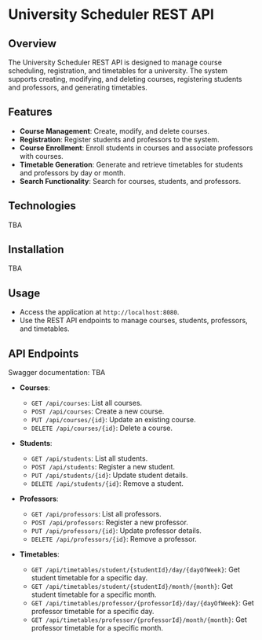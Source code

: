 # University Scheduler REST API

## Overview

The University Scheduler REST API is designed to manage course scheduling, registration, and timetables for a
university. The system supports creating, modifying, and deleting courses, registering students and professors, and
generating timetables.

## Features

- **Course Management**: Create, modify, and delete courses.
- **Registration**: Register students and professors to the system.
- **Course Enrollment**: Enroll students in courses and associate professors with courses.
- **Timetable Generation**: Generate and retrieve timetables for students and professors by day or month.
- **Search Functionality**: Search for courses, students, and professors.

## Technologies

TBA

## Installation

TBA

## Usage

- Access the application at `http://localhost:8080`.
- Use the REST API endpoints to manage courses, students, professors, and timetables.

## API Endpoints

Swagger documentation: TBA

- **Courses**:
    - `GET /api/courses`: List all courses.
    - `POST /api/courses`: Create a new course.
    - `PUT /api/courses/{id}`: Update an existing course.
    - `DELETE /api/courses/{id}`: Delete a course.

- **Students**:
    - `GET /api/students`: List all students.
    - `POST /api/students`: Register a new student.
    - `PUT /api/students/{id}`: Update student details.
    - `DELETE /api/students/{id}`: Remove a student.

- **Professors**:
    - `GET /api/professors`: List all professors.
    - `POST /api/professors`: Register a new professor.
    - `PUT /api/professors/{id}`: Update professor details.
    - `DELETE /api/professors/{id}`: Remove a professor.

- **Timetables**:
    - `GET /api/timetables/student/{studentId}/day/{dayOfWeek}`: Get student timetable for a specific day.
    - `GET /api/timetables/student/{studentId}/month/{month}`: Get student timetable for a specific month.
    - `GET /api/timetables/professor/{professorId}/day/{dayOfWeek}`: Get professor timetable for a specific day.
    - `GET /api/timetables/professor/{professorId}/month/{month}`: Get professor timetable for a specific month.
